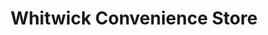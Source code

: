 ---
title: "Whitwick Convenience Store"
url: /coalville/whitwick-convenience-store/
shop: convenience
---